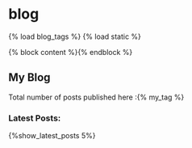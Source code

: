 # blog
<!DOCTYPE html>
{% load blog_tags %}
{% load static %}
<html lang="en" dir="ltr">
  <head>
    <link rel="stylesheet" href="https://stackpath.bootstrapcdn.com/bootstrap/4.5.2/css/bootstrap.min.css" integrity="sha384-JcKb8q3iqJ61gNV9KGb8thSsNjpSL0n8PARn9HuZOnIxN0hoP+VmmDGMN5t9UJ0Z" crossorigin="anonymous">
<script src="https://stackpath.bootstrapcdn.com/bootstrap/4.5.2/js/bootstrap.min.js" integrity="sha384-B4gt1jrGC7Jh4AgTPSdUtOBvfO8shuf57BaghqFfPlYxofvL8/KUEfYiJOMMV+rV" crossorigin="anonymous"></script>
<link rel="stylesheet" href="{% static 'css/blogApp.css' %}">
    <meta charset="utf-8">
    <title>{% block title_block %}{% endblock %}</title>
  </head>
  <body>
    <div class="content">
      {% block content %}{% endblock %}
    </div>
    <div class="sidebar">
      <h2>My Blog</h2>
      <p>Total number of posts published here :<span id="pcount">{% my_tag %}</span></p>
      <h3>Latest Posts:</h3>{%show_latest_posts 5%}
    </div>
  </body>
</html>
